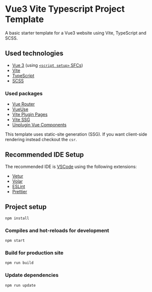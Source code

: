 # Vue3 Vite Typescript Project Template

A basic starter template for a Vue3 website using Vite, TypeScript and SCSS.

## Used technologies

- [Vue 3](https://vuejs.org/) (using [`<script setup>` SFCs](https://vuejs.org/api/sfc-script-setup.html))
- [Vite](https://vitejs.dev/)
- [TypeScript](https://www.typescriptlang.org/)
- [SCSS](https://sass-lang.com/)

### Used packages

- [Vue Router](https://router.vuejs.org/)
- [VueUse](https://vueuse.org/)
- [Vite Plugin Pages](https://github.com/hannoeru/vite-plugin-pages)
- [Vite SSG](https://github.com/antfu/vite-ssg)
- [Unplugin Vue Components](https://www.npmjs.com/package/unplugin-vue-components)

This template uses static-site generation (SSG). If you want client-side rendering instead checkout the `csr`.

## Recommended IDE Setup

The recommended IDE is [VSCode](https://code.visualstudio.com/) using the following extensions:

- [Vetur](https://marketplace.visualstudio.com/items?itemName=octref.vetur)
- [Volar](https://marketplace.visualstudio.com/items?itemName=vue.volar)
- [ESLint](https://marketplace.visualstudio.com/items?itemName=dbaeumer.vscode-eslint)
- [Prettier](https://marketplace.visualstudio.com/items?itemName=esbenp.prettier-vscode)

## Project setup

```
npm install
```

### Compiles and hot-reloads for development

```
npm start
```

### Build for production site

```
npm run build
```

### Update dependencies

```
npm run update
```
